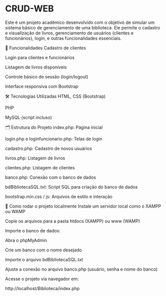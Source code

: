 # CRUD-WEB
Este é um projeto acadêmico desenvolvido com o objetivo de simular um sistema básico de gerenciamento de uma biblioteca.
Ele permite o cadastro e visualização de livros, gerenciamento de usuários (clientes e funcionários), login, e outras funcionalidades essenciais.

🚀 Funcionalidades
Cadastro de clientes

Login para clientes e funcionários

Listagem de livros disponíveis

Controle básico de sessão (login/logout)

Interface responsiva com Bootstrap

🛠️ Tecnologias Utilizadas
HTML, CSS (Bootstrap)

PHP

MySQL (script incluso)

🗂️ Estrutura do Projeto
index.php: Página inicial

login.php e loginfuncionario.php: Telas de login

cadastro.php: Cadastro de novos usuários

livros.php: Listagem de livros

clientes.php: Listagem de clientes

banco.php: Conexão com o banco de dados

bdBibliotecaSQL.txt: Script SQL para criação do banco de dados

bootstrap.min.css / js: Arquivos de estilo e interação

🔧 Como rodar o projeto localmente
Instale um servidor local como o XAMPP ou WAMP

Copie os arquivos para a pasta htdocs (XAMPP) ou www (WAMP)

Importe o banco de dados:

Abra o phpMyAdmin

Crie um banco com o nome desejado

Importe o arquivo bdBibliotecaSQL.txt

Ajuste a conexão no arquivo banco.php (usuário, senha e nome do banco)

Acesse o projeto via navegador em:

http://localhost/Biblioteca/index.php

